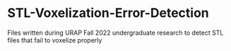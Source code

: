 # STL-Voxelization-Error-Detection
Files written during URAP Fall 2022 undergraduate research to detect STL files that fail to voxelize properly
